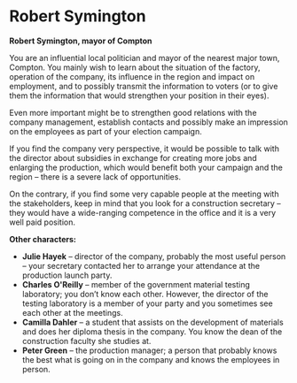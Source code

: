 # Robert Symington

__Robert Symington, mayor of Compton__

You are an influential local politician and mayor of the nearest major town, Compton. You mainly wish to learn about the situation of the factory, operation of the company, its influence in the region and impact on employment, and to possibly transmit the information to voters (or to give them the information that would strengthen your position in their eyes).

<!-- TODO nemělo by v první větě být místo "...town, Compton." spíš "town of Compton" nebo "town called Compton" ? -->

Even more important might be to strengthen good relations with the company management, establish contacts and possibly make an impression on the employees as part of your election campaign.

If you find the company very perspective, it would be possible to talk with the director about subsidies in exchange for creating more jobs and enlarging the production, which would benefit both your campaign and the region – there is a severe lack of opportunities.

On the contrary, if you find some very capable people at the meeting with the stakeholders, keep in mind that you look for a construction secretary – they would have a wide-ranging competence in the office and it is a very well paid position.

<!-- novy sloupec -->

__Other characters:__

- __Julie Hayek__ – director of the company, probably the most useful person – your secretary contacted her to arrange your attendance at the production launch party.
- __Charles O'Reilly__ – member of the government material testing laboratory; you don’t know each other. However, the director of the testing laboratory is a member of your party and you sometimes see each other at the meetings.
- __Camilla Dahler__ – a student that assists on the development of materials and does her diploma thesis in the company. You know the dean of the construction faculty she studies at.
- __Peter Green__ – the production manager; a person that probably knows the best what is going on in the company and knows the employees in person.
